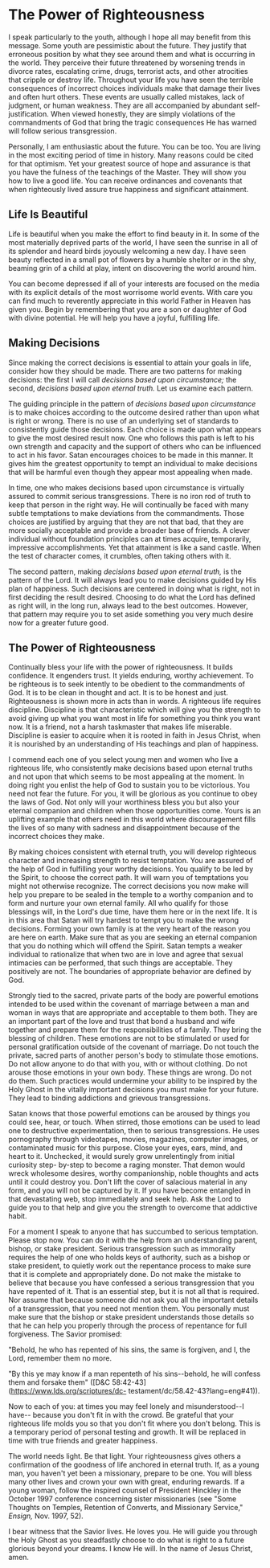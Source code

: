 # The Power of Righteousness

I speak particularly to the youth, although I hope all may benefit from this
message. Some youth are pessimistic about the future. They justify that
erroneous position by what they see around them and what is occurring in the
world. They perceive their future threatened by worsening trends in divorce
rates, escalating crime, drugs, terrorist acts, and other atrocities that
cripple or destroy life. Throughout your life you have seen the terrible
consequences of incorrect choices individuals make that damage their lives and
often hurt others. These events are usually called mistakes, lack of judgment,
or human weakness. They are all accompanied by abundant self-justification.
When viewed honestly, they are simply violations of the commandments of God
that bring the tragic consequences He has warned will follow serious
transgression.

Personally, I am enthusiastic about the future. You can be too. You are living
in the most exciting period of time in history. Many reasons could be cited
for that optimism. Yet your greatest source of hope and assurance is that you
have the fulness of the teachings of the Master. They will show you how to
live a good life. You can receive ordinances and covenants that when
righteously lived assure true happiness and significant attainment.

## Life Is Beautiful

Life is beautiful when you make the effort to find beauty in it. In some of
the most materially deprived parts of the world, I have seen the sunrise in
all of its splendor and heard birds joyously welcoming a new day. I have seen
beauty reflected in a small pot of flowers by a humble shelter or in the shy,
beaming grin of a child at play, intent on discovering the world around him.

You can become depressed if all of your interests are focused on the media
with its explicit details of the most worrisome world events. With care you
can find much to reverently appreciate in this world Father in Heaven has
given you. Begin by remembering that you are a son or daughter of God with
divine potential. He will help you have a joyful, fulfilling life.

## Making Decisions

Since making the correct decisions is essential to attain your goals in life,
consider how they should be made. There are two patterns for making decisions:
the first I will call _decisions based upon circumstance;_ the second,
_decisions based upon eternal truth._ Let us examine each pattern.

The guiding principle in the pattern of _decisions based upon circumstance_ is
to make choices according to the outcome desired rather than upon what is
right or wrong. There is no use of an underlying set of standards to
consistently guide those decisions. Each choice is made upon what appears to
give the most desired result now. One who follows this path is left to his own
strength and capacity and the support of others who can be influenced to act
in his favor. Satan encourages choices to be made in this manner. It gives him
the greatest opportunity to tempt an individual to make decisions that will be
harmful even though they appear most appealing when made.

In time, one who makes decisions based upon circumstance is virtually assured
to commit serious transgressions. There is no iron rod of truth to keep that
person in the right way. He will continually be faced with many subtle
temptations to make deviations from the commandments. Those choices are
justified by arguing that they are not that bad, that they are more socially
acceptable and provide a broader base of friends. A clever individual without
foundation principles can at times acquire, temporarily, impressive
accomplishments. Yet that attainment is like a sand castle. When the test of
character comes, it crumbles, often taking others with it.

The second pattern, making _decisions based upon eternal truth,_ is the
pattern of the Lord. It will always lead you to make decisions guided by His
plan of happiness. Such decisions are centered in doing what is right, not in
first deciding the result desired. Choosing to do what the Lord has defined as
right will, in the long run, always lead to the best outcomes. However, that
pattern may require you to set aside something you very much desire now for a
greater future good.

## The Power of Righteousness

Continually bless your life with the power of righteousness. It builds
confidence. It engenders trust. It yields enduring, worthy achievement. To be
righteous is to seek intently to be obedient to the commandments of God. It is
to be clean in thought and act. It is to be honest and just. Righteousness is
shown more in acts than in words. A righteous life requires discipline.
Discipline is that characteristic which will give you the strength to avoid
giving up what you want most in life for something you think you want now. It
is a friend, not a harsh taskmaster that makes life miserable. Discipline is
easier to acquire when it is rooted in faith in Jesus Christ, when it is
nourished by an understanding of His teachings and plan of happiness.

I commend each one of you select young men and women who live a righteous
life, who consistently make decisions based upon eternal truths and not upon
that which seems to be most appealing at the moment. In doing right you enlist
the help of God to sustain you to be victorious. You need not fear the future.
For you, it will be glorious as you continue to obey the laws of God. Not only
will your worthiness bless you but also your eternal companion and children
when those opportunities come. Yours is an uplifting example that others need
in this world where discouragement fills the lives of so many with sadness and
disappointment because of the incorrect choices they make.

By making choices consistent with eternal truth, you will develop righteous
character and increasing strength to resist temptation. You are assured of the
help of God in fulfilling your worthy decisions. You qualify to be led by the
Spirit, to choose the correct path. It will warn you of temptations you might
not otherwise recognize. The correct decisions you now make will help you
prepare to be sealed in the temple to a worthy companion and to form and
nurture your own eternal family. All who qualify for those blessings will, in
the Lord's due time, have them here or in the next life. It is in this area
that Satan will try hardest to tempt you to make the wrong decisions. Forming
your own family is at the very heart of the reason you are here on earth. Make
sure that as you are seeking an eternal companion that you do nothing which
will offend the Spirit. Satan tempts a weaker individual to rationalize that
when two are in love and agree that sexual intimacies can be performed, that
such things are acceptable. They positively are not. The boundaries of
appropriate behavior are defined by God.

Strongly tied to the sacred, private parts of the body are powerful emotions
intended to be used within the covenant of marriage between a man and woman in
ways that are appropriate and acceptable to them both. They are an important
part of the love and trust that bond a husband and wife together and prepare
them for the responsibilities of a family. They bring the blessing of
children. These emotions are not to be stimulated or used for personal
gratification outside of the covenant of marriage. Do not touch the private,
sacred parts of another person's body to stimulate those emotions. Do not
allow anyone to do that with you, with or without clothing. Do not arouse
those emotions in your own body. These things are wrong. Do not do them. Such
practices would undermine your ability to be inspired by the Holy Ghost in the
vitally important decisions you must make for your future. They lead to
binding addictions and grievous transgressions.

Satan knows that those powerful emotions can be aroused by things you could
see, hear, or touch. When stirred, those emotions can be used to lead one to
destructive experimentation, then to serious transgressions. He uses
pornography through videotapes, movies, magazines, computer images, or
contaminated music for this purpose. Close your eyes, ears, mind, and heart to
it. Unchecked, it would surely grow unrelentingly from initial curiosity step-
by-step to become a raging monster. That demon would wreck wholesome desires,
worthy companionship, noble thoughts and acts until it could destroy you.
Don't lift the cover of salacious material in any form, and you will not be
captured by it. If you have become entangled in that devastating web, stop
immediately and seek help. Ask the Lord to guide you to that help and give you
the strength to overcome that addictive habit.

For a moment I speak to anyone that has succumbed to serious temptation.
Please stop now. You can do it with the help from an understanding parent,
bishop, or stake president. Serious transgression such as immorality requires
the help of one who holds keys of authority, such as a bishop or stake
president, to quietly work out the repentance process to make sure that it is
complete and appropriately done. Do not make the mistake to believe that
because you have confessed a serious transgression that you have repented of
it. That is an essential step, but it is not all that is required. Nor assume
that because someone did not ask you all the important details of a
transgression, that you need not mention them. You personally must make sure
that the bishop or stake president understands those details so that he can
help you properly through the process of repentance for full forgiveness. The
Savior promised:

"Behold, he who has repented of his sins, the same is forgiven, and I, the
Lord, remember them no more.

"By this ye may know if a man repenteth of his sins--behold, he will confess
them and forsake them" ([D&amp;C 58:42-43](https://www.lds.org/scriptures/dc-
testament/dc/58.42-43?lang=eng#41)).

Now to each of you: at times you may feel lonely and misunderstood--I have--
because you don't fit in with the crowd. Be grateful that your righteous life
molds you so that you don't fit where you don't belong. This is a temporary
period of personal testing and growth. It will be replaced in time with true
friends and greater happiness.

The world needs light. Be that light. Your righteousness gives others a
confirmation of the goodness of life anchored in eternal truth. If, as a young
man, you haven't yet been a missionary, prepare to be one. You will bless many
other lives and crown your own with great, enduring rewards. If a young woman,
follow the inspired counsel of President Hinckley in the October 1997
conference concerning sister missionaries (see "Some Thoughts on Temples,
Retention of Converts, and Missionary Service," _Ensign,_ Nov. 1997, 52).

I bear witness that the Savior lives. He loves you. He will guide you through
the Holy Ghost as you steadfastly choose to do what is right to a future
glorious beyond your dreams. I know He will. In the name of Jesus Christ,
amen.


